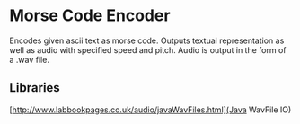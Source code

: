 # Morse Code Encoder
Encodes given ascii text as morse code. Outputs textual representation as well as audio with specified speed and pitch. Audio is output in the form of a .wav file.

## Libraries
[http://www.labbookpages.co.uk/audio/javaWavFiles.html](Java WavFile IO)
